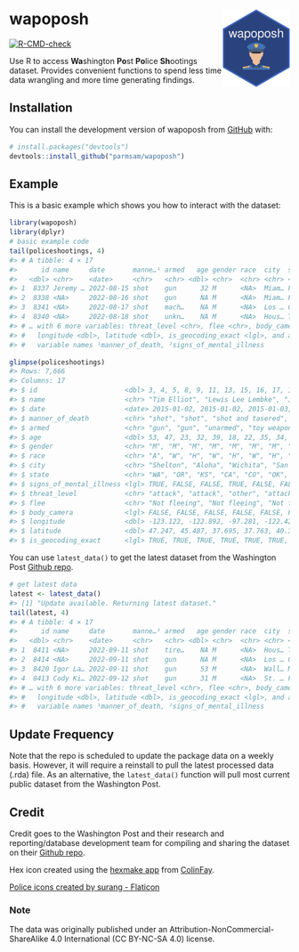 
<!-- README.md is generated from README.Rmd. Please edit that file -->

# wapoposh <img src="man/figures/logo.png" align="right" height="139" />

<!-- badges: start -->

[![R-CMD-check](https://github.com/parmsam/wapoposh/actions/workflows/R-CMD-check.yaml/badge.svg)](https://github.com/parmsam/wapoposh/actions/workflows/R-CMD-check.yaml)
<!-- badges: end -->

Use R to access **Wa**shington **Po**st **Po**lice **Sh**ootings
dataset. Provides convenient functions to spend less time data wrangling
and more time generating findings.

## Installation

You can install the development version of wapoposh from
[GitHub](https://github.com/) with:

``` r
# install.packages("devtools")
devtools::install_github("parmsam/wapoposh")
```

## Example

This is a basic example which shows you how to interact with the
dataset:

``` r
library(wapoposh)
library(dplyr)
# basic example code
tail(policeshootings, 4)
#> # A tibble: 4 × 17
#>      id name     date       manne…¹ armed   age gender race  city  state signs…²
#>   <dbl> <chr>    <date>     <chr>   <chr> <dbl> <chr>  <chr> <chr> <chr> <lgl>  
#> 1  8337 Jeremy … 2022-08-15 shot    gun      32 M      <NA>  Miam… FL    FALSE  
#> 2  8338 <NA>     2022-08-16 shot    gun      NA M      <NA>  Miam… FL    FALSE  
#> 3  8341 <NA>     2022-08-17 shot    mach…    NA M      <NA>  Los … CA    FALSE  
#> 4  8340 <NA>     2022-08-18 shot    unkn…    NA M      <NA>  Hous… TX    FALSE  
#> # … with 6 more variables: threat_level <chr>, flee <chr>, body_camera <lgl>,
#> #   longitude <dbl>, latitude <dbl>, is_geocoding_exact <lgl>, and abbreviated
#> #   variable names ¹​manner_of_death, ²​signs_of_mental_illness
```

``` r
glimpse(policeshootings)
#> Rows: 7,666
#> Columns: 17
#> $ id                      <dbl> 3, 4, 5, 8, 9, 11, 13, 15, 16, 17, 19, 21, 22,…
#> $ name                    <chr> "Tim Elliot", "Lewis Lee Lembke", "John Paul Q…
#> $ date                    <date> 2015-01-02, 2015-01-02, 2015-01-03, 2015-01-0…
#> $ manner_of_death         <chr> "shot", "shot", "shot and tasered", "shot", "s…
#> $ armed                   <chr> "gun", "gun", "unarmed", "toy weapon", "nail g…
#> $ age                     <dbl> 53, 47, 23, 32, 39, 18, 22, 35, 34, 47, 25, 31…
#> $ gender                  <chr> "M", "M", "M", "M", "M", "M", "M", "M", "F", "…
#> $ race                    <chr> "A", "W", "H", "W", "H", "W", "H", "W", "W", "…
#> $ city                    <chr> "Shelton", "Aloha", "Wichita", "San Francisco"…
#> $ state                   <chr> "WA", "OR", "KS", "CA", "CO", "OK", "AZ", "KS"…
#> $ signs_of_mental_illness <lgl> TRUE, FALSE, FALSE, TRUE, FALSE, FALSE, FALSE,…
#> $ threat_level            <chr> "attack", "attack", "other", "attack", "attack…
#> $ flee                    <chr> "Not fleeing", "Not fleeing", "Not fleeing", "…
#> $ body_camera             <lgl> FALSE, FALSE, FALSE, FALSE, FALSE, FALSE, FALS…
#> $ longitude               <dbl> -123.122, -122.892, -97.281, -122.422, -104.69…
#> $ latitude                <dbl> 47.247, 45.487, 37.695, 37.763, 40.384, 35.877…
#> $ is_geocoding_exact      <lgl> TRUE, TRUE, TRUE, TRUE, TRUE, TRUE, TRUE, TRUE…
```

You can use `latest_data()` to get the latest dataset from the
Washington Post [Github
repo](https://github.com/washingtonpost/data-police-shootings).

``` r
# get latest data
latest <- latest_data()
#> [1] "Update available. Returning latest dataset."
tail(latest, 4)
#> # A tibble: 4 × 17
#>      id name     date       manne…¹ armed   age gender race  city  state signs…²
#>   <dbl> <chr>    <date>     <chr>   <chr> <dbl> <chr>  <chr> <chr> <chr> <lgl>  
#> 1  8411 <NA>     2022-09-11 shot    tire…    NA M      <NA>  Hous… TX    FALSE  
#> 2  8414 <NA>     2022-09-11 shot    gun      NA M      <NA>  Los … CA    FALSE  
#> 3  8420 Igor La… 2022-09-11 shot    gun      53 M      <NA>  Wall… MI    FALSE  
#> 4  8413 Cody Ki… 2022-09-12 shot    gun      31 M      <NA>  St. … FL    FALSE  
#> # … with 6 more variables: threat_level <chr>, flee <chr>, body_camera <lgl>,
#> #   longitude <dbl>, latitude <dbl>, is_geocoding_exact <lgl>, and abbreviated
#> #   variable names ¹​manner_of_death, ²​signs_of_mental_illness
```

## Update Frequency

Note that the repo is scheduled to update the package data on a weekly
basis. However, it will require a reinstall to pull the latest processed
data (.rda) file. As an alternative, the `latest_data()` function will
pull most current public dataset from the Washington Post.

## Credit

Credit goes to the Washington Post and their research and
reporting/database development team for compiling and sharing the
dataset on their [Github
repo](https://github.com/washingtonpost/data-police-shootings).

Hex icon created using the [hexmake
app](https://connect.thinkr.fr/hexmake/) from
[ColinFay](https://github.com/ColinFay/hexmake).

<a href="https://www.flaticon.com/free-icons/police" title="police icons">Police
icons created by surang - Flaticon</a>

### Note

The data was originally published under an
Attribution-NonCommercial-ShareAlike 4.0 International (CC BY-NC-SA 4.0)
license.
